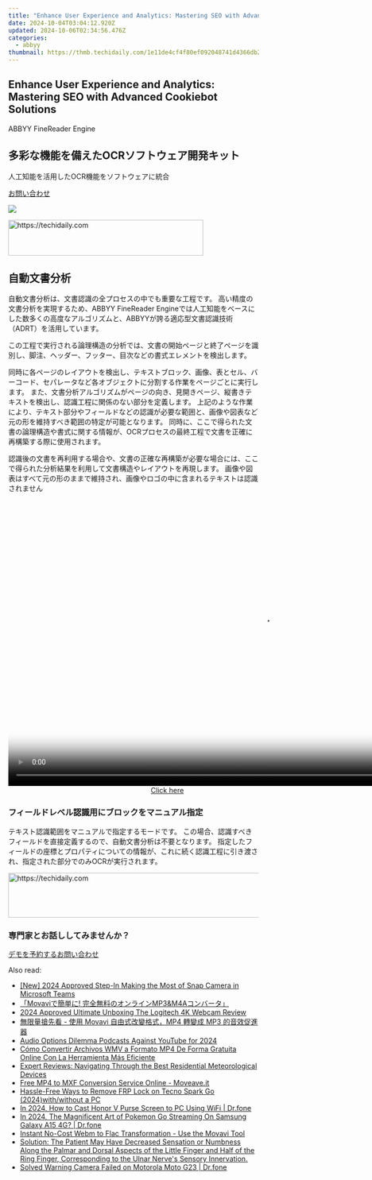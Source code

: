 ```yaml
---
title: "Enhance User Experience and Analytics: Mastering SEO with Advanced Cookiebot Solutions"
date: 2024-10-04T03:04:12.920Z
updated: 2024-10-06T02:34:56.476Z
categories:
  - abbyy
thumbnail: https://thmb.techidaily.com/1e11de4cf4f80ef092048741d4366db23f2bbee1459c9f567932a80d4f33ce93.jpg
---
```


## Enhance User Experience and Analytics: Mastering SEO with Advanced Cookiebot Solutions

ABBYY FineReader Engine

## 多彩な機能を備えたOCRソフトウェア開発キット

人工知能を活用したOCR機能をソフトウェアに統合

[お問い合わせ](https://tools.techidaily.com/abbyy/products/)

![](https://content.abbyy.com/-/media/project/abbyy/abbyy/products/finereader-engine/fre_visual.jpg?h=500&iar=0&w=2560)

<!-- affiliate ads begin -->
<a href="https://aligracehair.sjv.io/c/5597632/2135417/19272" target="_top" id="2135417">
  <img src="//a.impactradius-go.com/display-ad/19272-2135417" border="0" alt="https://techidaily.com" width="392" height="72"/>
</a>
<img height="0" width="0" src="https://aligracehair.sjv.io/i/5597632/2135417/19272" style="position:absolute;visibility:hidden;" border="0" />
<!-- affiliate ads end -->

## 自動文書分析

自動文書分析は、文書認識の全プロセスの中でも重要な工程です。 高い精度の文書分析を実現するため、ABBYY FineReader Engineでは人工知能をベースにした数多くの高度なアルゴリズムと、ABBYYが誇る適応型文書認識技術（ADRT）を活用しています。 

この工程で実行される論理構造の分析では、文書の開始ページと終了ページを識別し、脚注、ヘッダー、フッター、目次などの書式エレメントを検出します。

同時に各ページのレイアウトを検出し、テキストブロック、画像、表とセル、バーコード、セパレータなど各オブジェクトに分割する作業をページごとに実行します。 また、文書分析アルゴリズムがページの向き、見開きページ、縦書きテキストを検出し、認識工程に関係のない部分を定義します。 上記のような作業により、テキスト部分やフィールドなどの認識が必要な範囲と、画像や図表など元の形を維持すべき範囲の特定が可能となります。 同時に、ここで得られた文書の論理構造や書式に関する情報が、OCRプロセスの最終工程で文書を正確に再構築する際に使用されます。

認識後の文書を再利用する場合や、文書の正確な再構築が必要な場合には、ここで得られた分析結果を利用して文書構造やレイアウトを再現します。 画像や図表はすべて元の形のままで維持され、画像やロゴの中に含まれるテキストは認識されません

  

<!-- affiliate ads begin -->
<span id="1444782">
					<video width="1024" height="576" style="cursor:pointer"
           poster="//a.impactradius-go.com/display-clicktoplayimage/1444782.png"
           onclick="if(!this.playClicked){this.play();this.setAttribute('controls',true);this.playClicked=true;}">
	   <source src="//a.impactradius-go.com/display-ad/14559-1444782">
	   <img src="//a.impactradius-go.com/display-clicktoplayimage/1444782.png" style="border: none; height: 100%; width: 100%; object-fit: contain">
	</video>
	<div style="width:640px;text-align:center"><a href="javascript:window.open(decodeURIComponent('https%3A%2F%2Fpropmoneyinc.pxf.io%2Fc%2F5597632%2F1444782%2F14559'), '_blank');void(0);">Click here</a></div>
</span>
<img height="0" width="0" src="https://imp.pxf.io/i/5597632/1444782/14559" style="position:absolute;visibility:hidden;" border="0" />
<!-- affiliate ads end -->

### フィールドレベル認識用にブロックをマニュアル指定

テキスト認識範囲をマニュアルで指定するモードです。 この場合、認識すべきフィールドを直接定義するので、自動文書分析は不要となります。 指定したフィールドの座標とプロパティについての情報が、これに続く認識工程に引き渡され、指定された部分でのみOCRが実行されます。

<!-- affiliate ads begin -->
<a href="https://appsumo.8odi.net/c/5597632/2068407/7443" target="_top" id="2068407">
  <img src="//a.impactradius-go.com/display-ad/7443-2068407" border="0" alt="https://techidaily.com" width="728" height="90"/>
</a>
<img height="0" width="0" src="https://appsumo.8odi.net/i/5597632/2068407/7443" style="position:absolute;visibility:hidden;" border="0" />
<!-- affiliate ads end -->

### 専門家とお話ししてみませんか？ 

[デモを予約する](https://tools.techidaily.com/abbyy/products/)[お問い合わせ](https://tools.techidaily.com/abbyy/products/)

<ins class="adsbygoogle"
     style="display:block"
     data-ad-format="autorelaxed"
     data-ad-client="ca-pub-7571918770474297"
     data-ad-slot="1223367746"></ins>

<ins class="adsbygoogle"
     style="display:block"
     data-ad-client="ca-pub-7571918770474297"
     data-ad-slot="8358498916"
     data-ad-format="auto"
     data-full-width-responsive="true"></ins>

<span class="atpl-alsoreadstyle">Also read:</span>
<div><ul>
<li><a href="https://snapchat-videos.techidaily.com/new-2024-approved-step-in-making-the-most-of-snap-camera-in-microsoft-teams/"><u>[New] 2024 Approved Step-In Making the Most of Snap Camera in Microsoft Teams</u></a></li>
<li><a href="https://solve-helper.techidaily.com/movavi-mp3andm4a/"><u>「Movaviで簡単に! 完全無料のオンラインMP3&M4Aコンバータ」</u></a></li>
<li><a href="https://desktop-recording.techidaily.com/2024-approved-ultimate-unboxing-the-logitech-4k-webcam-review/"><u>2024 Approved Ultimate Unboxing The Logitech 4K Webcam Review</u></a></li>
<li><a href="https://solve-helper.techidaily.com/movavi-mp4-mp3/"><u>無限量搶先看 - 使用 Movavi 自由式改變格式，MP4 轉變成 MP3 的音效促進器</u></a></li>
<li><a href="https://extra-hints.techidaily.com/audio-options-dilemma-podcasts-against-youtube-for-2024/"><u>Audio Options Dilemma Podcasts Against YouTube for 2024</u></a></li>
<li><a href="https://solve-helper.techidaily.com/como-convertir-archivos-wmv-a-formato-mp4-de-forma-gratuita-online-con-la-herramienta-mas-eficiente/"><u>Cómo Convertir Archivos WMV a Formato MP4 De Forma Gratuita Online Con La Herramienta Más Eficiente</u></a></li>
<li><a href="https://buynow-reviews.techidaily.com/expert-reviews-navigating-through-the-best-residential-meteorological-devices/"><u>Expert Reviews: Navigating Through the Best Residential Meteorological Devices</u></a></li>
<li><a href="https://solve-helper.techidaily.com/free-mp4-to-mxf-conversion-service-online-moveaveit/"><u>Free MP4 to MXF Conversion Service Online - Moveave.it</u></a></li>
<li><a href="https://bypass-frp.techidaily.com/hassle-free-ways-to-remove-frp-lock-on-tecno-spark-go-2024withwithout-a-pc-by-drfone-android/"><u>Hassle-Free Ways to Remove FRP Lock on Tecno Spark Go (2024)with/without a PC</u></a></li>
<li><a href="https://screen-mirror.techidaily.com/in-2024-how-to-cast-honor-v-purse-screen-to-pc-using-wifi-drfone-by-drfone-android/"><u>In 2024, How to Cast Honor V Purse Screen to PC Using WiFi | Dr.fone</u></a></li>
<li><a href="https://change-location.techidaily.com/in-2024-the-magnificent-art-of-pokemon-go-streaming-on-samsung-galaxy-a15-4g-drfone-by-drfone-virtual-android/"><u>In 2024, The Magnificent Art of Pokemon Go Streaming On Samsung Galaxy A15 4G? | Dr.fone</u></a></li>
<li><a href="https://solve-helper.techidaily.com/instant-no-cost-webm-to-flac-transformation-use-the-movavi-tool/"><u>Instant No-Cost Webm to Flac Transformation - Use the Movavi Tool</u></a></li>
<li><a href="https://solve-helper.techidaily.com/solution-the-patient-may-have-decreased-sensation-or-numbness-along-the-palmar-and-dorsal-aspects-of-the-little-finger-and-half-of-the-ring-finger-correspon31/"><u>Solution: The Patient May Have Decreased Sensation or Numbness Along the Palmar and Dorsal Aspects of the Little Finger and Half of the Ring Finger, Corresponding to the Ulnar Nerve's Sensory Innervation.</u></a></li>
<li><a href="https://fix-guide.techidaily.com/solved-warning-camera-failed-on-motorola-moto-g23-drfone-by-drfone-fix-android-problems-fix-android-problems/"><u>Solved Warning Camera Failed on Motorola Moto G23 | Dr.fone</u></a></li>
</ul></div>


